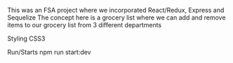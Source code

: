 This was an FSA project where we incorporated React/Redux, Express and Sequelize
The concept here is a grocery list where we can add and remove items to our grocery list from 3 different departments

Styling CSS3

Run/Starts npm run start:dev
